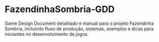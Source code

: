 # FazendinhaSombria-GDD
Game Design Document detalhado e manual para o projeto Fazendinha Sombria, incluindo fluxo de produção, sistemas, exemplos e dicas para iniciantes no desenvolvimento de jogos.
